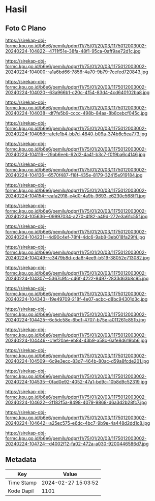 # Hasil

## Foto C Plano

https://sirekap-obj-formc.kpu.go.id/b6e6/pemilu/pdpr/11/75/01/20/03/1175012003002-20240224-104822--4711f51e-38fa-48f1-95ca-0aff9ae72d1c.jpg

https://sirekap-obj-formc.kpu.go.id/b6e6/pemilu/pdpr/11/75/01/20/03/1175012003002-20240224-104000--a1a6bd66-7856-4a70-9b79-7cefed720843.jpg

https://sirekap-obj-formc.kpu.go.id/b6e6/pemilu/pdpr/11/75/01/20/03/1175012003002-20240224-104020--63a966b1-c20c-4f54-83d4-4cd640102ba8.jpg

https://sirekap-obj-formc.kpu.go.id/b6e6/pemilu/pdpr/11/75/01/20/03/1175012003002-20240224-104038--df7fe5b9-cccc-498b-84aa-8b8cebcf045c.jpg

https://sirekap-obj-formc.kpu.go.id/b6e6/pemilu/pdpr/11/75/01/20/03/1175012003002-20240224-104058--afefe1b4-bb7d-4840-b09a-374b6c5ea773.jpg

https://sirekap-obj-formc.kpu.go.id/b6e6/pemilu/pdpr/11/75/01/20/03/1175012003002-20240224-104116--29ab6eeb-62d2-4a41-b3c7-f0f9ba6c4146.jpg

https://sirekap-obj-formc.kpu.go.id/b6e6/pemilu/pdpr/11/75/01/20/03/1175012003002-20240224-104136--6570f487-f18f-435e-8179-32415e919184.jpg

https://sirekap-obj-formc.kpu.go.id/b6e6/pemilu/pdpr/11/75/01/20/03/1175012003002-20240224-104154--eafa2918-e4d0-4a9b-9693-e6230e568ff1.jpg

https://sirekap-obj-formc.kpu.go.id/b6e6/pemilu/pdpr/11/75/01/20/03/1175012003002-20240224-105636--09997034-a270-4f82-a49d-272e3a61c55f.jpg

https://sirekap-obj-formc.kpu.go.id/b6e6/pemilu/pdpr/11/75/01/20/03/1175012003002-20240224-104231--4d90c4ef-78f4-4dc6-9ab8-3eb018fa29f4.jpg

https://sirekap-obj-formc.kpu.go.id/b6e6/pemilu/pdpr/11/75/01/20/03/1175012003002-20240224-104249--c3479b8d-cda8-4ee9-b519-38052e713082.jpg

https://sirekap-obj-formc.kpu.go.id/b6e6/pemilu/pdpr/11/75/01/20/03/1175012003002-20240224-104307--5367c9fc-c46f-4222-9497-2833d63b8c95.jpg

https://sirekap-obj-formc.kpu.go.id/b6e6/pemilu/pdpr/11/75/01/20/03/1175012003002-20240224-104343--19e49709-218f-4e07-acbc-d8bc94301d3c.jpg

https://sirekap-obj-formc.kpu.go.id/b6e6/pemilu/pdpr/11/75/01/20/03/1175012003002-20240224-104425--6c5dc58e-6bdf-4707-b75e-a011261c851b.jpg

https://sirekap-obj-formc.kpu.go.id/b6e6/pemilu/pdpr/11/75/01/20/03/1175012003002-20240224-104446--c1ef20ae-eb84-43b9-a58c-6afe8d619bb6.jpg

https://sirekap-obj-formc.kpu.go.id/b6e6/pemilu/pdpr/11/75/01/20/03/1175012003002-20240224-104509--6c9e3ecc-83d7-464b-80ac-d59a8fcde201.jpg

https://sirekap-obj-formc.kpu.go.id/b6e6/pemilu/pdpr/11/75/01/20/03/1175012003002-20240224-104535--0fad0e92-4052-47a1-bd9c-10b8d9c52319.jpg

https://sirekap-obj-formc.kpu.go.id/b6e6/pemilu/pdpr/11/75/01/20/03/1175012003002-20240224-104622--2f182f5a-8498-4079-9868-d6a3d2b28fc7.jpg

https://sirekap-obj-formc.kpu.go.id/b6e6/pemilu/pdpr/11/75/01/20/03/1175012003002-20240224-104642--a25ec575-e6dc-4bc7-9b9e-4a448d2dd1c8.jpg

https://sirekap-obj-formc.kpu.go.id/b6e6/pemilu/pdpr/11/75/01/20/03/1175012003002-20240224-104724--d4002f12-fa02-472a-a030-9200446586d7.jpg


## Metadata

| Key        | Value               |
| ---------- | ------------------- |
| Time Stamp | 2024-02-27 15:03:52 |
| Kode Dapil | 1101                |



